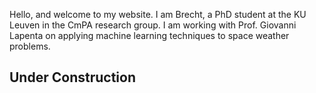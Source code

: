 Hello, and welcome to my website. I am Brecht, a PhD student at the KU Leuven in the CmPA research group. I am working with Prof. Giovanni Lapenta on applying machine learning techniques to space weather problems.

## Under Construction
